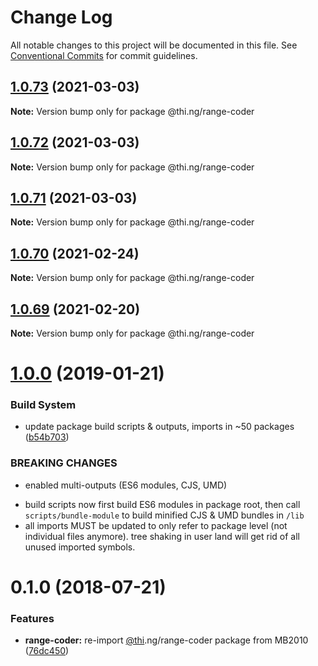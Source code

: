 # Change Log

All notable changes to this project will be documented in this file.
See [Conventional Commits](https://conventionalcommits.org) for commit guidelines.

## [1.0.73](https://github.com/thi-ng/umbrella/compare/@thi.ng/range-coder@1.0.72...@thi.ng/range-coder@1.0.73) (2021-03-03)

**Note:** Version bump only for package @thi.ng/range-coder





## [1.0.72](https://github.com/thi-ng/umbrella/compare/@thi.ng/range-coder@1.0.71...@thi.ng/range-coder@1.0.72) (2021-03-03)

**Note:** Version bump only for package @thi.ng/range-coder





## [1.0.71](https://github.com/thi-ng/umbrella/compare/@thi.ng/range-coder@1.0.70...@thi.ng/range-coder@1.0.71) (2021-03-03)

**Note:** Version bump only for package @thi.ng/range-coder





## [1.0.70](https://github.com/thi-ng/umbrella/compare/@thi.ng/range-coder@1.0.69...@thi.ng/range-coder@1.0.70) (2021-02-24)

**Note:** Version bump only for package @thi.ng/range-coder





## [1.0.69](https://github.com/thi-ng/umbrella/compare/@thi.ng/range-coder@1.0.68...@thi.ng/range-coder@1.0.69) (2021-02-20)

**Note:** Version bump only for package @thi.ng/range-coder





# [1.0.0](https://github.com/thi-ng/umbrella/compare/@thi.ng/range-coder@0.1.28...@thi.ng/range-coder@1.0.0) (2019-01-21)

### Build System

* update package build scripts & outputs, imports in ~50 packages ([b54b703](https://github.com/thi-ng/umbrella/commit/b54b703))

### BREAKING CHANGES

* enabled multi-outputs (ES6 modules, CJS, UMD)

- build scripts now first build ES6 modules in package root, then call
  `scripts/bundle-module` to build minified CJS & UMD bundles in `/lib`
- all imports MUST be updated to only refer to package level
  (not individual files anymore). tree shaking in user land will get rid of
  all unused imported symbols.

<a name="0.1.0"></a>
# 0.1.0 (2018-07-21)

### Features

* **range-coder:** re-import [@thi](https://github.com/thi).ng/range-coder package from MB2010 ([76dc450](https://github.com/thi-ng/umbrella/commit/76dc450))
